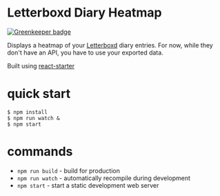 # Letterboxd Diary Heatmap

[![Greenkeeper badge](https://badges.greenkeeper.io/rahatarmanahmed/letterboxd-diary-heatmap.svg)](https://greenkeeper.io/)

Displays a heatmap of your [Letterboxd](http://letterboxd.com/) diary entries. For now, while they don't have an API, you have to use your exported data.

Built using [react-starter](https://github.com/substack/react-starter)

# quick start

```
$ npm install
$ npm run watch &
$ npm start
```

# commands

* `npm run build` - build for production
* `npm run watch` - automatically recompile during development
* `npm start` - start a static development web server